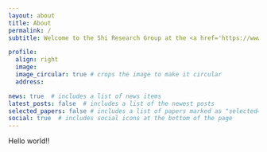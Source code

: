 ```yaml
---
layout: about
title: About
permalink: /
subtitle: Welcome to the Shi Research Group at the <a href='https://www.buffalo.edu/'>University at Buffalo</a>!

profile:
  align: right
  image: 
  image_circular: true # crops the image to make it circular
  address: 

news: true  # includes a list of news items
latest_posts: false  # includes a list of the newest posts
selected_papers: false # includes a list of papers marked as "selected={true}"
social: true  # includes social icons at the bottom of the page
---
```


Hello world!!

